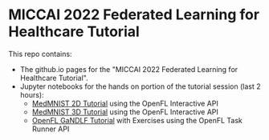 # MICCAI 2022 Federated Learning for Healthcare Tutorial 
This repo contains:
- The github.io pages for the "MICCAI 2022 Federated Learning for Healthcare Tutorial". 
- Jupyter notebooks for the hands on portion of the tutorial session (last 2 hours):
  - [MedMNIST 2D Tutorial](https://github.com/intel/fl-tutorial/blob/gh-pages/tutorial_notebooks/Tutorial_1_Medmnist_2D.ipynb) using the OpenFL Interactive API
  - [MedMNIST 3D Tutorial](https://github.com/intel/fl-tutorial/blob/gh-pages/tutorial_notebooks/Tutorial_2_Medmnist_3D_with_exercises.ipynb) using the OpenFL Interactive API
  - [OpenFL GaNDLF Tutorial](https://github.com/intel/fl-tutorial/blob/gh-pages/tutorial_notebooks/Tutorial_3_GaNDLF_OpenFL_tutorial.ipynb) with Exercises using the OpenFL Task Runner API 
